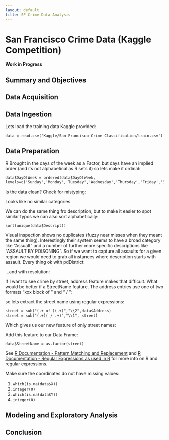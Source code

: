 ```yaml
---
layout: default
title: SF Crime Data Analysis
---
```

# San Francisco Crime Data (Kaggle Competition)

**Work in Progress**

## Summary and Objectives

## Data Acquisition

## Data Ingestion
Lets load the training data Kaggle provided:

```splus
data = read.csv('Kaggle/San Francisco Crime Classification/train.csv')
```

## Data Preparation

R Brought in the days of the week as a Factor, but days have an implied order (and its not alphabetical as R sets it) so lets make it ordinal: 

```splus
data$DayOfWeek = ordered(data$DayOfWeek, levels=c('Sunday','Monday','Tuesday','Wednesday','Thursday','Friday','Saturday'))
```
   

Is the data clean? 
Check for mistyping:
 
Looks like no similar categories 

We can do the same thing fro description, but to make it easier to spot similar typos we can also sort alphabetically:

```splus
sort(unique(data$Descript))
```

Visual inspection shows no duplicates (fuzzy near misses when they meant the same thing). Interestingly their system seems to have a broad category like “Assualt” and a number of further more specific descriptions like “ASSAULT BY POISONING”. So if we want to capture all assaults for a given region we would need to grab all instances where description starts with assault.
Every thing ok with pdDistrict:
 

…and with resolution:
 

If I want to see crime by street, address feature makes that difficult. What would be better if a StreetName feature. The address entries use one of two formats “xxx block of <street name>” and “<street name> / <other street name>”:

 
so lets extract the street name using regular expressions:

```splus
street = sub("(.+ of )(.+)","\\2",data$Address)
street = sub("(.+)( / .+)","\\1", street)
```

Which gives us our new feature of only street names:
 
Add this feature to our Data Frame: 

```splus
data$StreetName = as.factor(street)
```

See [R Documentation - Pattern Matching and Replacement](https://stat.ethz.ch/R-manual/R-devel/library/base/html/grep.html)  and [R Documentation - Regular Expressions as used in R](https://stat.ethz.ch/R-manual/R-devel/library/base/html/regex.html)  for more info on R and regular expressions.

Make sure the coordinates do not have missing values:
1. ```which(is.na(data$X))```
  1. ```integer(0)```
2.	```which(is.na(data$Y))```
  1. ```integer(0)```


## Modeling and Exploratory Analysis

## Conclusion
